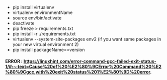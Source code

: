 - pip install virtualenv 
- virtualenv environmentName
- source env/bin/activate
- deactivate
- pip freeze > requirements.txt
- pip install -r ./requirements.txt 
- virtualenv --system-site-packages env2  (if you want same packages in your new virtual environment 2)
- pip install packageName==version


#### ERROR : https://linuxhint.com/error-command-gcc-failed-exit-status-1/#:~:text=Cause%20of%20%E2%80%9CError%20Command%20%E2%80%9Cgcc,with%20exit%20status%201%E2%80%9D%20error.
